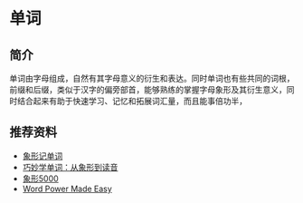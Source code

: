 # 单词

## 简介

单词由字母组成，自然有其字母意义的衍生和表达。同时单词也有些共同的词根，前缀和后缀，类似于汉字的偏旁部首，能够熟练的掌握字母象形及其衍生意义，同时结合起来有助于快速学习、记忆和拓展词汇量，而且能事倍功半，

## 推荐资料

* [象形记单词](https://book.douban.com/subject/10529960/)
* [巧妙学单词：从象形到读音](https://book.douban.com/subject/30751225/)
* [象形5000](https://book.douban.com/subject/25782487/)
* [Word Power Made Easy](https://book.douban.com/subject/25977798/)
